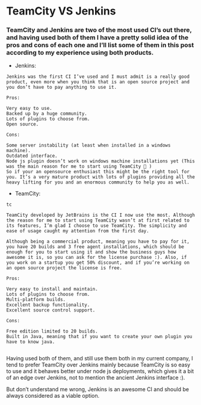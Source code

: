 # TeamCity VS Jenkins


### TeamCity and Jenkins are two of the most used CI’s out there, and having used both of them I have a pretty solid idea of the pros and cons of each one and I’ll list some of them in this post according to my experience using both products.

- Jenkins:

```
Jenkins was the first CI I’ve used and I must admit is a really good product, even more when you think that is an open source project and you don’t have to pay anything to use it.

Pros:

Very easy to use.
Backed up by a huge community.
Lots of plugins to choose from.
Open source.

Cons:

Some server instability (at least when installed in a windows machine).
Outdated interface.
Node js plugin doesn’t work on windows machine installations yet (This was the main reason for me to start using TeamCity 🙂 )
So if your an opensource enthusiast this might be the right tool for you. It’s a very mature product with lots of plugins providing all the heavy lifting for you and an enormous community to help you as well.

```
 

- TeamCity:

``` 
tc

TeamCity developed by JetBrains is the CI I now use the most. Although the reason for me to start using TeamCity wasn’t at first related to its features, I’m glad I choose to use TeamCity. The simplicity and ease of usage caught my attention from the first day.

Although being a commercial product, meaning you have to pay for it, you have 20 builds and 3 free agent installations, which should be enough for you to start using it and show the business guys how awesome it is, so you can ask for the license purchase :). Also, if you work on a startup you get 50% discount, and if you’re working on an open source project the license is free.

Pros:

Very easy to install and maintain.
Lots of plugins to choose from.
Multi-platform builds.
Excellent backup functionality.
Excellent source control support.

Cons:

Free edition limited to 20 builds.
Built in Java, meaning that if you want to create your own plugin you have to know java.
 
``` 

Having used both of them, and still use them both in my current company, I tend to prefer TeamCity over Jenkins mainly because TeamCity is so easy to use and it behaves better under node js deployments, which gives it a bit of an edge over Jenkins, not to mention the ancient Jenkins interface :).

But don’t understand me wrong, Jenkins is an awesome CI and should be always considered as a viable option.
